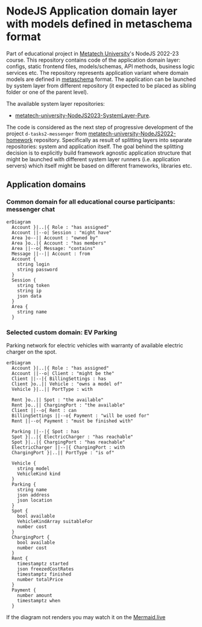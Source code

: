 # NodeJS Application domain layer with models defined in metaschema format
Part of educational project in [Metatech University](https://github.com/metatech-university/)'s NodeJS 2022-23 course. This repository contains code of the application domain layer: configs, static frontend files, models/schemas, API methods, business logic services etc. The repository represents application variant where domain models are defined in [metaschema](https://github.com/metarhia/metaschema) format. The application can be launched by system layer from different repository (it expected to be placed as sibling folder or one of the parent level).

The available system layer repositories:
- [metatech-university-NodeJS2023-SystemLayer-Pure](https://github.com/KLarpen/metatech-university-NodeJS2023-SystemLayer-Pure).

The code is considered as the next step of progressive development of the project `d-tasks2-messenger` from [metatech-university-NodeJS2022-homework](https://github.com/KLarpen/metatech-university-NodeJS2022-homework/tree/metaschema/JavaScript/d-tasks2-messenger) repository. Specifically as result of splitting layers into separate repositories: system and application itself. The goal behind the splitting decision is to explicitly build framework agnostic application structure that might be launched with different system layer runners (i.e. application servers) which itself might be based on different frameworks, libraries etc.

## Application domains

### Common domain for all educational course participants: messenger chat
```mermaid
erDiagram
  Account }|..|{ Role : "has assigned"
  Account ||--o| Session : "might have"
  Area }o--|| Account : "owned by"
  Area }o..|{ Account : "has members"
  Area ||--o{ Message: "contains"
  Message ||--|| Account : from
  Account {
    string login
    string password
  }
  Session {
    string token
    string ip
    json data
  }
  Area {
    string name
  }
```

### Selected custom domain: EV Parking
Parking network for electric vehicles with warranty of available electric charger on the spot.

```mermaid
erDiagram
  Account }|..|{ Role : "has assigned"
  Account ||--o| Client : "might be the"
  Client ||--|{ BillingSettings : has
  Client }o..|| Vehicle : "owns a model of"
  Vehicle }|..|| PortType : with

  Rent }o..|| Spot : "the available"
  Rent }o..|| ChargingPort : "the available"
  Client ||--o{ Rent : can
  BillingSettings ||--o{ Payment : "will be used for"
  Rent ||--o{ Payment : "must be finished with"

  Parking ||--|{ Spot : has
  Spot }|..|{ ElectricCharger : "has reachable"
  Spot }|..|{ ChargingPort : "has reachable"
  ElectricCharger ||--|{ ChargingPort : with
  ChargingPort }|..|| PortType : "is of"

  Vehicle {
    string model
    VehicleKind kind
  }
  Parking {
    string name
    json address
    json location
  }
  Spot {
    bool available
    VehicleKindArray suitableFor
    number cost
  }
  ChargingPort {
    bool available
    number cost
  }
  Rent {
    timestamptz started
    json freezedCostRates
    timestamptz finished
    number totalPrice
  }
  Payment {
    number amount
    timestamptz when
  }
```

If the diagram not renders you may watch it on the [Mermaid.live](https://mermaid.live/edit#pako:eNp9VMuOGjEQ_BXLZxaFRNqs5rYhm0sUCUGUQ8SlGTeMN34g2xMCM_x72h7DmkciDiPbVdXdVcYdr61AXnF0nyVsHOilYey5rm1rAjv243HfsblVyCq25A14Bt7LjUGx5CWy7x8ebM-mSiKtIlbLTRPYCllocMDmwwgl0U9SKWk2CwyBPp44pF7AjpZq9-wHNrLO5e3OUH2mqWPF7HpQPQFSrz2bWRe-77eRsJOhWZqImReCi60dGqS-GPwGqWClcoclbtqA21BnUfBf-GIi2w3sitWQal7Pl0Ez2OuTRTuCRIdaj4KtrSuauIPWrU9-rqWRviFGmo8PE87A_aIyJ3PzkNnRtMpZviisg5N1Gg_dOVaHUDdvk5WUGyfu4K9lcx9X1CERdrl9G9ySS5_zLRPu4oIxT3Vo0nQLhp0M-CqNYOSCiLvH0pVLpgGNw8art4aBEA69L3aUrSFIa846yY0ssrJWFffguoFn52DPfCtDPP5CoSaEafWKbKmtD2fVCxf-o36Pmy5J5gSp0QfQ23CgEcEFFMUwa4d4QDEl9hwC-lvO6UJdVAs2gJpRoli4OVzG7gIIOj4At6q7BgcD-YhrdBqkoGcmcdN_iTLgMWpBGcWkIw7aYBd7U_MquBZHvN0Kajk_TLxag_K0uwXDq47_4dXk6f346ePj5MPj6Tfie169O474wVpiTEYchQzWfRteufTYJYWf6TyWOf4Fl8uyag)

